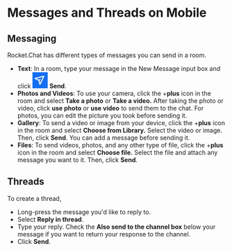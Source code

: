 # Messages and Threads on Mobile

## Messaging

Rocket.Chat has different types of messages you can send in a room.

* **Text**: In a room, type your message in the New Message input box and click <img src="/img/save-icon.jpg" alt="" data-size="line" /> **Send**.
* **Photos and Videos**: To use your camera, click the +**plus** icon in the room and select **Take a photo** or **Take a video.** After taking the photo or video, click **use photo** or **use video** to send them to the chat. For photos, you can edit the picture you took before sending it.
* **Gallery**: To send a video or image from your device, click the +**plus** icon in the room and select **Choose from Library.** Select the video or image. Then, click **Send**. You can add a message before sending it.
* **Files**: To send videos, photos, and any other type of file, click the +**plus** icon in the room and select **Choose file.** Select the file and attach any message you want to it. Then, click **Send**.

## **Threads**

To create a thread,

* Long-press the message you'd like to reply to.
* Select **Reply in thread**.
* Type your reply. Check the **Also send to the channel box** below your message if you want to return your response to the channel.
* Click **Send**.
